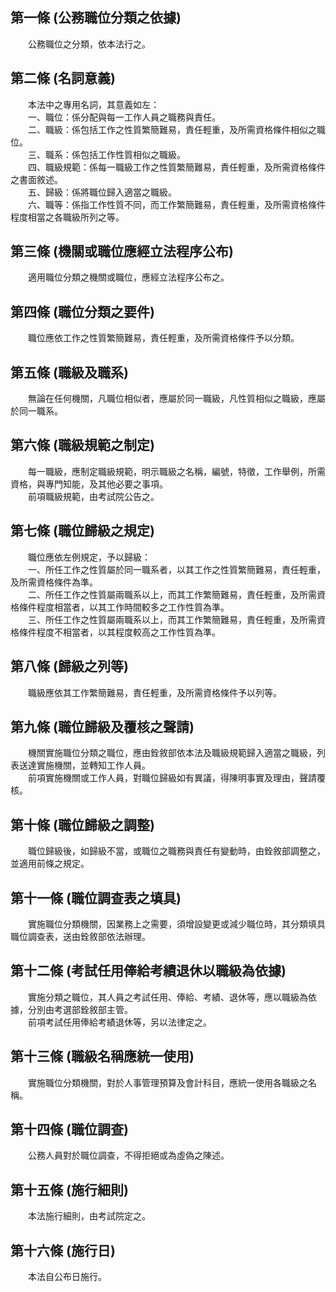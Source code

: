 第一條 (公務職位分類之依據)
---------------------------
　　公務職位之分類，依本法行之。  


第二條 (名詞意義)
-----------------
　　本法中之專用名詞，其意義如左：  
　　一、職位：係分配與每一工作人員之職務與責任。  
　　二、職級：係包括工作之性質繁簡難易，責任輕重，及所需資格條件相似之職位。  
　　三、職系：係包括工作性質相似之職級。  
　　四、職級規範：係每一職級工作之性質繁簡難易，責任輕重，及所需資格條件之書面敘述。  
　　五、歸級：係將職位歸入適當之職級。  
　　六、職等：係指工作性質不同，而工作繁簡難易，責任輕重，及所需資格條件程度相當之各職級所列之等。  


第三條 (機關或職位應經立法程序公布)
-----------------------------------
　　適用職位分類之機關或職位，應經立法程序公布之。  


第四條 (職位分類之要件)
-----------------------
　　職位應依工作之性質繁簡難易，責任輕重，及所需資格條件予以分類。  


第五條 (職級及職系)
-------------------
　　無論在任何機關，凡職位相似者，應屬於同一職級，凡性質相似之職級，應屬於同一職系。  


第六條 (職級規範之制定)
-----------------------
　　每一職級，應制定職級規範，明示職級之名稱，編號，特徵，工作舉例，所需資格，與專門知能，及其他必要之事項。  
　　前項職級規範，由考試院公告之。  


第七條 (職位歸級之規定)
-----------------------
　　職位應依左例規定，予以歸級：  
　　一、所任工作之性質屬於同一職系者，以其工作之性質繁簡難易，責任輕重，及所需資格條件為準。  
　　二、所任工作之性質屬兩職系以上，而其工作繁簡難易，責任輕重，及所需資格條件程度相當者，以其工作時間較多之工作性質為準。  
　　三、所任工作之性質屬兩職系以上，而其工作繁簡難易，責任輕重，及所需資格條件程度不相當者，以其程度較高之工作性質為準。  


第八條 (歸級之列等)
-------------------
　　職級應依其工作繁簡難易，責任輕重，及所需資格條件予以列等。  


第九條 (職位歸級及覆核之聲請)
-----------------------------
　　機關實施職位分類之職位，應由銓敘部依本法及職級規範歸入適當之職級，列表送達實施機關，並轉知工作人員。  
　　前項實施機關或工作人員，對職位歸級如有異議，得陳明事實及理由，聲請覆核。  


第十條 (職位歸級之調整)
-----------------------
　　職位歸級後，如歸級不當，或職位之職務與責任有變動時，由銓敘部調整之，並適用前條之規定。  


第十一條 (職位調查表之填具)
---------------------------
　　實施職位分類機關，因業務上之需要，須增設變更或減少職位時，其分類填具職位調查表，送由銓敘部依法辦理。  


第十二條 (考試任用俸給考績退休以職級為依據)
-------------------------------------------
　　實施分類之職位，其人員之考試任用、俸給、考績、退休等，應以職級為依據，分別由考選部銓敘部主管。  
　　前項考試任用俸給考績退休等，另以法律定之。  


第十三條 (職級名稱應統一使用)
-----------------------------
　　實施職位分類機關，對於人事管理預算及會計科目，應統一使用各職級之名稱。  


第十四條 (職位調查)
-------------------
　　公務人員對於職位調查，不得拒絕或為虛偽之陳述。  


第十五條 (施行細則)
-------------------
　　本法施行細則，由考試院定之。  


第十六條 (施行日)
-----------------
　　本法自公布日施行。